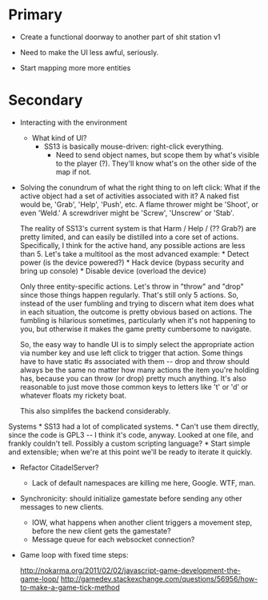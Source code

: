 Primary
==

* Create a functional doorway to another part of shit station v1

* Need to make the UI less awful, seriously.
   
* Start mapping more more entities

Secondary
==

* Interacting with the environment
    * What kind of UI?
        * SS13 is basically mouse-driven: right-click everything.
          * Need to send object names, but scope them by what's visible to the player (?).
            They'll know what's on the other side of the map if not.

* Solving the conundrum of what the right thing to on left click:
  What if the active object had a set of activities associated with it?
    A naked fist would be, 'Grab', 'Help', 'Push', etc.
    A flame thrower might be 'Shoot', or even 'Weld.'
    A screwdriver might be 'Screw', 'Unscrew' or 'Stab'.

  The reality of SS13's current system is that Harm / Help / (?? Grab?) are pretty limited, and can
    easily be distilled into a core set of actions. Specifically, I think for the active hand,
    any possible actions are less than 5. Let's take a multitool as the most advanced example:
      * Detect power (is the device powered?)
      * Hack device (bypass security and bring up console)
      * Disable device (overload the device)

   Only three entity-specific actions. Let's throw in "throw" and "drop" since those things happen regularly.
     That's still only 5 actions. So, instead of the user fumbling and trying to discern what item does
     what in each situation, the outcome is pretty obvious based on actions. The fumbling is hilarious sometimes,
     particularly when it's not happening to you, but otherwise it makes the game pretty cumbersome to navigate.

   So, the easy way to handle UI is to simply select the appropriate action via number key and use left click to trigger
     that action. Some things have to have static #s associated with them -- drop and throw should always be the same no matter
     how many actions the item you're holding has, because you can throw (or drop) pretty much anything.
     It's also reasonable to just move those common keys to letters like 't' or 'd' or whatever floats my rickety boat.

   This also simplifes the backend considerably.
               
 Systems
    * SS13 had a lot of complicated systems.
        * Can't use them directly, since the code is GPL3 -- I think it's code, anyway.
            Looked at one file, and frankly couldn't tell. Possibly a custom scripting language?
        * Start simple and extensible; when we're at this point we'll be ready to iterate it quickly.

* Refactor CitadelServer?
    * Lack of default namespaces are killing me here, Google. WTF, man.
* Synchronicity: should initialize gamestate before sending any other messages to new clients.
    * IOW, what happens when another client triggers a movement step, before the new client gets the gamestate?
    * Message queue for each websocket connection?
* Game loop with fixed time steps:

    http://nokarma.org/2011/02/02/javascript-game-development-the-game-loop/
    http://gamedev.stackexchange.com/questions/56956/how-to-make-a-game-tick-method
